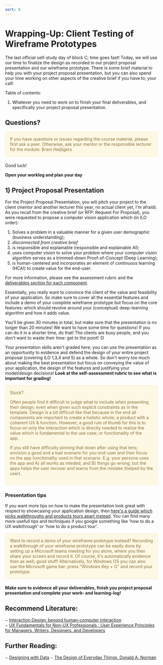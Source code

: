 ```yaml
---
sort: 8
---
```


# Wrapping-Up: Client Testing of Wireframe Prototypes
The last official self-study day of block C; time goes fast! Today, we will use our time to finalize the design as recorded in our project proposal presentation and our wireframe prototype. There is some brief material to help you with your project proposal presentation, but you can also spend your time working on other aspects of the creative brief if you have to; your call!

Table of contents:
1. Whatever you need to work on to finish your final deliverables, and specifically your project proposal presentation.



## Questions?

<div style="padding: 15px; border: 1px solid transparent; border-color: transparent; margin-bottom: 20px; border-radius: 4px; color: #8a6d3b;; background-color: #fcf8e3; border-color: #faebcc;">
If you have questions or issues regarding the course material, please first ask a peer. Otherwise, ask your mentor or the responsible lecturer for the module: Bram Heijligers
 </div>

Good luck!


**Open your worklog and plan your day**


## 1) Project Proposal Presentation
For the Project Proposal Presentation, you will pitch your project to the client (mentor and another lecturer this year, no actual client yet, I'm afraid). As you recall from the creative brief (or RFP: Request For Proposal), you were requested to propose a computer vision application which (in ILO order):
1. Solves a problem in a valuable manner for a given user demographic (business understanding);
2. *disconnected from creative brief*
3. is responsible and explainable (responsible and explainable AI);
4. uses computer vision to solve your problem where your computer vision algorithm serves as a trimmed-down Proof-of-Concept (Deep Learning);
5. is human-centered and incorporates an element of continuous learning (HCAI) to create value for the end-user.

For more information, please see the assessment rubric and the [deliverables section for each component](https://adsai.buas.nl/Year1/BlockC/#project-requirements).

Essentially, you really want to convince the client of the value and feasibility of your application. So make sure to cover all the essential features and include a demo of your complete wireframe prototype but focus on the core features: which should revolve around your (conceptual) deep-learning algorithm and how it adds value. 

You'll be given 30 minutes in total, but make sure that the presentation is no longer than 20 minutes! We want to have some time for questions! If you can do it in a shorter time, do that! The clients are busy people, and you don't want to waste their time: get to the point! :D

Your presentation skills aren't graded here; you can use the presentation as an opportunity to evidence and defend the design of your entire project proposal (covering ILO 1,3,4 and 5) as a whole. So don't worry too much about making the best presentation but focus on conveying the value of your application, the design of the features and justifying your model/design decisions! **Look at the self-assessment rubric to see what is important for grading!**

<div style="padding: 15px; border: 1px solid transparent; border-color: transparent; margin-bottom: 20px; border-radius: 4px; color: #8a6d3b;; background-color: #fcf8e3; border-color: #faebcc;">
Stuck?

Often people find it difficult to judge what to include when presenting their design; even when given such explicit constraints as in the template. Design is a bit difficult like that because in the end all components are important to create a holistic whole; a product with a coherent UX & function. However, a good rule of thumb for this is to focus on only the interaction which is directly needed to realize the value which is fundamental to the use case; or functionality of the app. 

If you still have difficulty pinning that down after using that lens; envision a good and a bad scenario for you end-user and then focus on the app functionality used in that scenario. E.g. your persona uses the app and A) all works as inteded, and B) things go wrong; but the apps helps the user recover and learns from the mistake (helped by the user).
 </div>

### Presentation tips
If you want more tips on how to make the presentation look great with respect to showcasing your application design, then [here's a guide which picks walkthroughs and products tours apart instead](https://www.appcues.com/blog/product-tours-walkthroughs-ultimate-guide). You can find many more usefull tips and techniques if you google something like 'how to do a UX walkthrough' or 'how to do a product tour'.

<div style="padding: 15px; border: 1px solid transparent; border-color: transparent; margin-bottom: 20px; border-radius: 4px; color: #8a6d3b;; background-color: #fcf8e3; border-color: #faebcc;">
Want to record a demo of your wireframe prototype instead? Recording a walkthrough of your wireframe prototype can be easily done by setting up a Microsoft teams meeting for you alone, where you then share your screen and record it. Of course, it's automatically evidence then as well; good stuff! Alternatively, for Windows OS you can also use the Microsoft game bar: press "Windows Key + G" and record your prototype.
 </div>

**Make sure to evidence all your deliverables, finish you project proposal presentation and complete your work- and learning-log!**


## Recommend Literature:
−	[Interaction Design: beyond human-computer interaction](https://login.proxy1.dom1.nhtv.nl/login?url=https://search.ebscohost.com/login.aspx?direct=true&db=cat01829a&AN=buas.303541695&site=eds-live)   
−	[UX Fundamentals for Non-UX Professionals : User Experience Principles for Managers, Writers, Designers, and Developers](https://login.proxy1.dom1.nhtv.nl/login?url=https://search.ebscohost.com/login.aspx?direct=true&db=edsebk&AN=1892077&site=eds-live)

## Further Reading:
−	[Designing with Data](http://shop.oreilly.com/product/0636920026228.do)
−	[The Design of Everyday Things, Donald A. Norman](https://login.proxy1.dom1.nhtv.nl/login?url=https://search.ebscohost.com/login.aspx?direct=true&db=cat01829a&AN=buas.393706974&site=eds-live)
